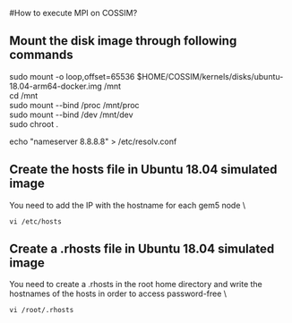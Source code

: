 #How to execute MPI on COSSIM?

## Mount the disk image through following commands
sudo mount -o loop,offset=65536 $HOME/COSSIM/kernels/disks/ubuntu-18.04-arm64-docker.img /mnt \
cd /mnt \
sudo mount --bind /proc /mnt/proc \
sudo mount --bind /dev /mnt/dev \
sudo chroot .

echo "nameserver 8.8.8.8" > /etc/resolv.conf

## Create the hosts file in Ubuntu 18.04 simulated image
You need to add the IP with the hostname for each gem5 node \
```
vi /etc/hosts
```

## Create a .rhosts file in Ubuntu 18.04 simulated image
You need to create a .rhosts in the root home directory and write the hostnames of the hosts in order to access password-free \
```
vi /root/.rhosts
```
